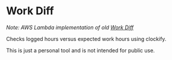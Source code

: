 # Work Diff
_Note: AWS Lambda implementation of old [Work Diff](https://github.com/Wobbley/work-diff)_

Checks logged hours versus expected work hours using clockify.

This is just a personal tool and is not intended for public use.